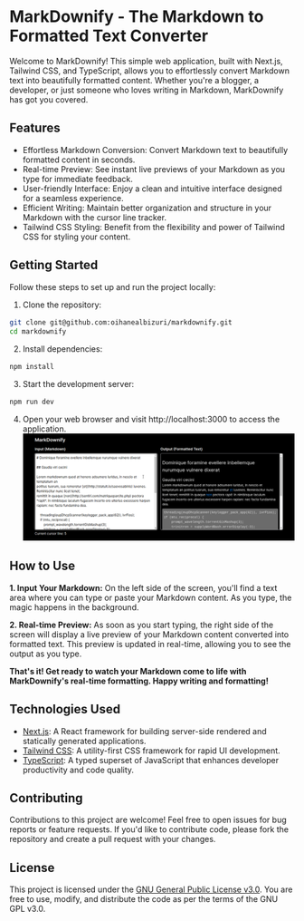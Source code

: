 # MarkDownify - The Markdown to Formatted Text Converter

Welcome to MarkDownify! This simple web application, built with Next.js, Tailwind CSS, and TypeScript, allows you to effortlessly convert Markdown text into beautifully formatted content. Whether you're a blogger, a developer, or just someone who loves writing in Markdown, MarkDownify has got you covered.

## Features

- Effortless Markdown Conversion: Convert Markdown text to beautifully formatted content in seconds.
- Real-time Preview: See instant live previews of your Markdown as you type for immediate feedback.
- User-friendly Interface: Enjoy a clean and intuitive interface designed for a seamless experience.
- Efficient Writing: Maintain better organization and structure in your Markdown with the cursor line tracker.
- Tailwind CSS Styling: Benefit from the flexibility and power of Tailwind CSS for styling your content.

## Getting Started

Follow these steps to set up and run the project locally:

1. Clone the repository:
```bash
git clone git@github.com:oihanealbizuri/markdownify.git
cd markdownify
```

2. Install dependencies:
```bash
npm install
```
3. Start the development server:
```bash
npm run dev
```

4. Open your web browser and visit http://localhost:3000 to access the application.
![Overview](./public/overview.png)


## How to Use

**1. Input Your Markdown:**
On the left side of the screen, you'll find a text area where you can type or paste your Markdown content. As you type, the magic happens in the background.

**2. Real-time Preview:**
As soon as you start typing, the right side of the screen will display a live preview of your Markdown content converted into formatted text. This preview is updated in real-time, allowing you to see the output as you type.

**That's it! Get ready to watch your Markdown come to life with MarkDownify's real-time formatting. Happy writing and formatting!**

## Technologies Used

- [Next.js](https://nextjs.org/): A React framework for building server-side rendered and statically generated applications.
- [Tailwind CSS](https://tailwindcss.com/): A utility-first CSS framework for rapid UI development.
- [TypeScript](https://www.typescriptlang.org/): A typed superset of JavaScript that enhances developer productivity and code quality.

## Contributing

Contributions to this project are welcome! Feel free to open issues for bug reports or feature requests. If you'd like to contribute code, please fork the repository and create a pull request with your changes.

## License

This project is licensed under the [GNU General Public License v3.0](LICENSE). You are free to use, modify, and distribute the code as per the terms of the GNU GPL v3.0.
